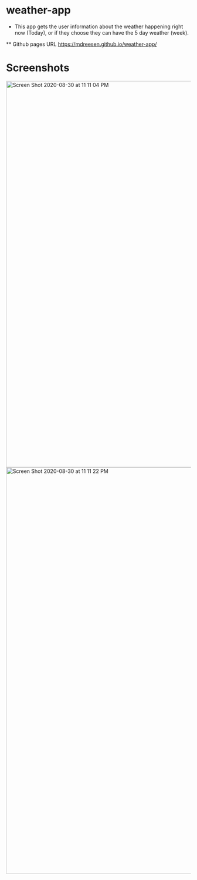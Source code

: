 # weather-app
* This app gets the user information about the weather happening right now (Today), or if they choose they can have the 5 day weather (week).

** Github pages URL
https://mdreesen.github.io/weather-app/

# Screenshots
<img width="1052" alt="Screen Shot 2020-08-30 at 11 11 04 PM" src="https://user-images.githubusercontent.com/56687081/91685307-34277e00-eb17-11ea-91c0-e22277d8f8c6.png">
<img width="1107" alt="Screen Shot 2020-08-30 at 11 11 22 PM" src="https://user-images.githubusercontent.com/56687081/91685311-35f14180-eb17-11ea-90a0-a023f2c1bfda.png">
